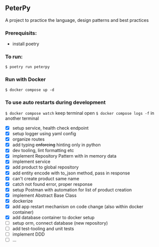 ## PeterPy

A project to practice the language, design patterns and best practices

### Prerequisits:

- install poetry

### To run:

`$ poetry run peterpy`

### Run with Docker

`$ docker compose up -d`

### To use auto restarts during development

`$ docker compose watch` keep terminal open
`$ docker compose logs -f` in another terminal

- [x] setup service, health check endpoint
- [x] setup logger using yaml config
- [x] organize routes
- [x] add typing ~~enforcing~~ hinting only in python
- [x] dev tooling, lint formatting etc
- [x] implement Repository Pattern with in memory data
- [x] implement service
- [x] add product to global repository
- [x] add entity encode with to_json method, pass in response
- [x] can't create product same name
- [x] catch not found error, proper response
- [x] setup Postman with automation for list of product creation
- [x] implement Abstract Base Class
- [x] dockerize
- [x] add app restart mechanism on code change (also within docker container)
- [x] add database container to docker setup
- [ ] setup orm, connect database (new repository)
- [ ] add test-tooling and unit tests
- [ ] implement DDD
- [ ] ...
